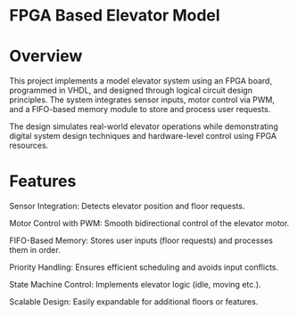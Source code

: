 # FPGA Based Elevator Model

# Overview

This project implements a model elevator system using an FPGA board, programmed in VHDL, and designed through logical circuit design principles. The system integrates sensor inputs, motor control via PWM, and a FIFO-based memory module to store and process user requests.

The design simulates real-world elevator operations while demonstrating digital system design techniques and hardware-level control using FPGA resources.

# Features

Sensor Integration: Detects elevator position and floor requests.

Motor Control with PWM: Smooth bidirectional control of the elevator motor.

FIFO-Based Memory: Stores user inputs (floor requests) and processes them in order.

Priority Handling: Ensures efficient scheduling and avoids input conflicts.

State Machine Control: Implements elevator logic (idle, moving etc.).

Scalable Design: Easily expandable for additional floors or features.

